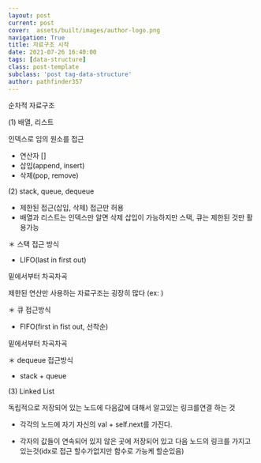 ```yaml
---
layout: post
current: post
cover:  assets/built/images/author-logo.png
navigation: True
title: 자료구조 시작
date: 2021-07-26 16:40:00
tags: [data-structure]
class: post-template
subclass: 'post tag-data-structure'
author: pathfinder357
---
```


순차적 자료구조

(1) 배열, 리스트

인덱스로 임의 원소를 접근

- 연산자 []
- 삽입(append, insert)
- 삭제(pop, remove)

(2) stack, queue, dequeue

- 제한된 접근(삽입, 삭제)  접근만 허용
- 배열과 리스트는 인덱스만 알면 삭제 삽입이 가능하지만 스택, 큐는 제한된 것만 활용가능

＊ 스택 접근 방식
- LIFO(last in first out)
  
밑에서부터 차곡차곡

제한된 연산만 사용하는 자료구조는 굉장히 많다 (ex: )

＊ 큐 접근방식

- FIFO(first in fist out, 선착순)

밑에서부터 차곡차곡

＊ dequeue 접근방식

- stack + queue

(3) Linked List
   
독립적으로 저장되어 있는 노드에 다음값에 대해서 알고있는 링크를연결 하는 것
   
- 각각의 노드에 자기 자신의 val + self.next를 가진다. 
  
- 각자의 값들이 연속되어 있지 않은 곳에 저장되어 있고 다음 노드의 링크를 가지고있는것(idx로 접근 할수가없지만 함수로 가능케 할순있음)





